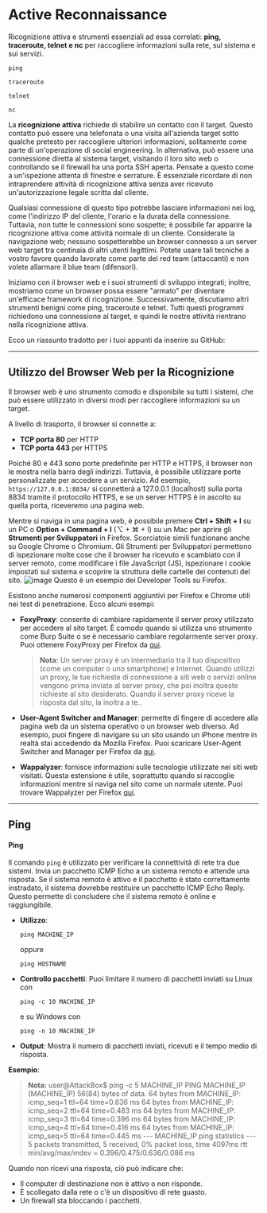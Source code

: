 # Active Reconnaissance

Ricognizione attiva e strumenti essenziali ad essa correlati:  **ping, traceroute, telnet e nc** per raccogliere informazioni sulla rete, sul sistema e sui servizi.
```
ping
```
```
traceroute
```
```
telnet
```
```
nc
```

La **ricognizione attiva** richiede di stabilire un contatto con il target. Questo contatto può essere una telefonata o una visita all'azienda target sotto qualche pretesto per raccogliere ulteriori informazioni, solitamente come parte di un'operazione di social engineering. In alternativa, può essere una connessione diretta al sistema target, visitando il loro sito web o controllando se il firewall ha una porta SSH aperta. Pensate a questo come a un'ispezione attenta di finestre e serrature. È essenziale ricordare di non intraprendere attività di ricognizione attiva senza aver ricevuto un'autorizzazione legale scritta dal cliente. 

Qualsiasi connessione di questo tipo potrebbe lasciare informazioni nei log, come l'indirizzo IP del cliente, l'orario e la durata della connessione. Tuttavia, non tutte le connessioni sono sospette; è possibile far apparire la ricognizione attiva come attività normale di un cliente. Considerate la navigazione web; nessuno sospetterebbe un browser connesso a un server web target tra centinaia di altri utenti legittimi. Potete usare tali tecniche a vostro favore quando lavorate come parte del red team (attaccanti) e non volete allarmare il blue team (difensori).


Iniziamo con il browser web e i suoi strumenti di sviluppo integrati; inoltre, mostriamo come un browser possa essere "armato" per diventare un'efficace framework di ricognizione. Successivamente, discutiamo altri strumenti benigni come ping, traceroute e telnet. Tutti questi programmi richiedono una connessione al target, e quindi le nostre attività rientrano nella ricognizione attiva.

Ecco un riassunto tradotto per i tuoi appunti da inserire su GitHub:

---

## Utilizzo del Browser Web per la Ricognizione

Il browser web è uno strumento comodo e disponibile su tutti i sistemi, che può essere utilizzato in diversi modi per raccogliere informazioni su un target.

A livello di trasporto, il browser si connette a:

- **TCP porta 80** per HTTP
- **TCP porta 443** per HTTPS

Poiché 80 e 443 sono porte predefinite per HTTP e HTTPS, il browser non le mostra nella barra degli indirizzi. Tuttavia, è possibile utilizzare porte personalizzate per accedere a un servizio. Ad esempio, `https://127.0.0.1:8834/` si connetterà a 127.0.0.1 (localhost) sulla porta 8834 tramite il protocollo HTTPS, e se un server HTTPS è in ascolto su quella porta, riceveremo una pagina web.

Mentre si naviga in una pagina web, è possibile premere **Ctrl + Shift + I** su un PC o **Option + Command + I** (⌥ + ⌘ + I) su un Mac per aprire gli **Strumenti per Sviluppatori** in Firefox. Scorciatoie simili funzionano anche su Google Chrome o Chromium. Gli Strumenti per Sviluppatori permettono di ispezionare molte cose che il browser ha ricevuto e scambiato con il server remoto, come modificare i file JavaScript (JS), ispezionare i cookie impostati sul sistema e scoprire la struttura delle cartelle dei contenuti del sito.
![image](https://github.com/user-attachments/assets/95902e76-7c00-491e-876a-753888059b19)
Questo è un esempio dei Developer Tools su Firefox.

Esistono anche numerosi componenti aggiuntivi per Firefox e Chrome utili nei test di penetrazione. Ecco alcuni esempi:

- **FoxyProxy**: consente di cambiare rapidamente il server proxy utilizzato per accedere al sito target. È comodo quando si utilizza uno strumento come Burp Suite o se è necessario cambiare regolarmente server proxy. Puoi ottenere FoxyProxy per Firefox da [qui](https://addons.mozilla.org/en-US/firefox/addon/foxyproxy-standard/).

  > **Nota:** Un server proxy è un intermediario tra il tuo dispositivo (come un computer o uno smartphone) e Internet. Quando utilizzi un proxy, le tue richieste di connessione a siti web o servizi online vengono prima inviate al server proxy, che poi inoltra queste richieste al sito desiderato. Quando il server proxy riceve la risposta dal sito, la inoltra a te..

  
- **User-Agent Switcher and Manager**: permette di fingere di accedere alla pagina web da un sistema operativo o un browser web diverso. Ad esempio, puoi fingere di navigare su un sito usando un iPhone mentre in realtà stai accedendo da Mozilla Firefox. Puoi scaricare User-Agent Switcher and Manager per Firefox da [qui](https://addons.mozilla.org/en-US/firefox/addon/user-agent-string-switcher/).
  
- **Wappalyzer**: fornisce informazioni sulle tecnologie utilizzate nei siti web visitati. Questa estensione è utile, soprattutto quando si raccoglie informazioni mentre si naviga nel sito come un normale utente. Puoi trovare Wappalyzer per Firefox [qui](https://addons.mozilla.org/en-US/firefox/addon/wappalyzer/).


--- 

## Ping


#### **Ping**
Il comando `ping` è utilizzato per verificare la connettività di rete tra due sistemi. Invia un pacchetto ICMP Echo a un sistema remoto e attende una risposta. Se il sistema remoto è attivo e il pacchetto è stato correttamente instradato, il sistema dovrebbe restituire un pacchetto ICMP Echo Reply. Questo permette di concludere che il sistema remoto è online e raggiungibile.

- **Utilizzo**: 
  ```
  ping MACHINE_IP
  ```
  oppure 
  ```
  ping HOSTNAME
  ```

- **Controllo pacchetti**: Puoi limitare il numero di pacchetti inviati su Linux con 
  ```
  ping -c 10 MACHINE_IP
  ``` 
  e su Windows con 
  ```
  ping -n 10 MACHINE_IP
  ```

- **Output**: Mostra il numero di pacchetti inviati, ricevuti e il tempo medio di risposta.

**Esempio**:
 > **Nota:** user@AttackBox$ ping -c 5 MACHINE_IP
> PING MACHINE_IP (MACHINE_IP) 56(84) bytes of data.
> 64 bytes from MACHINE_IP: icmp_seq=1 ttl=64 time=0.636 ms
> 64 bytes from MACHINE_IP: icmp_seq=2 ttl=64 time=0.483 ms
> 64 bytes from MACHINE_IP: icmp_seq=3 ttl=64 time=0.396 ms
> 64 bytes from MACHINE_IP: icmp_seq=4 ttl=64 time=0.416 ms
> 64 bytes from MACHINE_IP: icmp_seq=5 ttl=64 time=0.445 ms
> --- MACHINE_IP ping statistics ---
> 5 packets transmitted, 5 received, 0% packet loss, time 4097ms
> rtt min/avg/max/mdev = 0.396/0.475/0.636/0.086 ms

Quando non ricevi una risposta, ciò può indicare che:
- Il computer di destinazione non è attivo o non risponde.
- È scollegato dalla rete o c'è un dispositivo di rete guasto.
- Un firewall sta bloccando i pacchetti.

